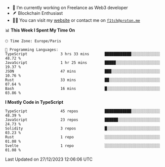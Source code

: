 - 🔭 I’m currently working on Freelance as Web3 developer
- 🪶 Blockchain Enthusiast
- 👨‍💻 You can visit my [website](https://f1tch.xyz) or contact me on [`f1tch@proton.me`](mailto:f1tch@proton.me)

<!--START_SECTION:waka-->
📊 **This Week I Spent My Time On** 

```text
🕑︎ Time Zone: Europe/Paris

💬 Programming Languages: 
TypeScript               3 hrs 33 mins       ████████████░░░░░░░░░░░░░   48.72 % 
JavaScript               1 hr 25 mins        █████░░░░░░░░░░░░░░░░░░░░   19.37 % 
JSON                     47 mins             ███░░░░░░░░░░░░░░░░░░░░░░   10.76 % 
Rust                     33 mins             ██░░░░░░░░░░░░░░░░░░░░░░░   07.64 % 
Bash                     16 mins             █░░░░░░░░░░░░░░░░░░░░░░░░   03.86 % 
```

**I Mostly Code in TypeScript** 

```text
TypeScript               45 repos            ████████████░░░░░░░░░░░░░   48.39 % 
JavaScript               23 repos            ██████░░░░░░░░░░░░░░░░░░░   24.73 % 
Solidity                 3 repos             █░░░░░░░░░░░░░░░░░░░░░░░░   03.23 % 
Rust                     1 repo              ░░░░░░░░░░░░░░░░░░░░░░░░░   01.08 % 
Svelte                   1 repo              ░░░░░░░░░░░░░░░░░░░░░░░░░   01.08 % 
```




 Last Updated on 27/12/2023 12:06:06 UTC
<!--END_SECTION:waka-->
